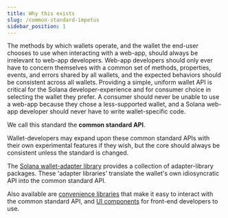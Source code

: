 ```yaml
---
title: Why this exists
slug: /common-standard-impetus
sidebar_position: 1
---
```


The methods by which wallets operate, and the wallet the end-user chooses to use when interacting with a web-app, should always be irrelevant to web-app developers. Web-app developers should only ever have to concern themselves with a common set of methods, properties, events, and errors shared by all wallets, and the expected behaviors should be consistent across all wallets. Providing a simple, uniform wallet API is critical for the Solana developer-experience and for consumer choice in selecting the wallet they prefer. A consumer should never be unable to use a web-app because they chose a less-supported wallet, and a Solana web-app developer should never have to write wallet-specific code.

We call this standard the **common standard API**.

Wallet-developers may expand upon these common standard APIs with their own experimental features if they wish, but the core should always be consistent unless the standard is changed.

The [Solana wallet-adapter library](https://github.com/solana-labs/wallet-adapter/tree/master/packages/wallets) provides a collection of adapter-library packages. These 'adapter libraries' translate the wallet's own idiosyncratic API into the common standard API.

Also available are [convenience libraries](https://github.com/solana-labs/wallet-adapter/tree/master/packages/core) that make it easy to interact with the common standard API, and [UI components](https://github.com/solana-labs/wallet-adapter/tree/master/packages/ui) for front-end developers to use.

